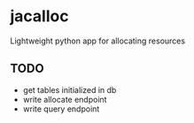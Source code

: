 # jacalloc
Lightweight python app for allocating resources

## TODO

- get tables initialized in db
- write allocate endpoint
- write query endpoint